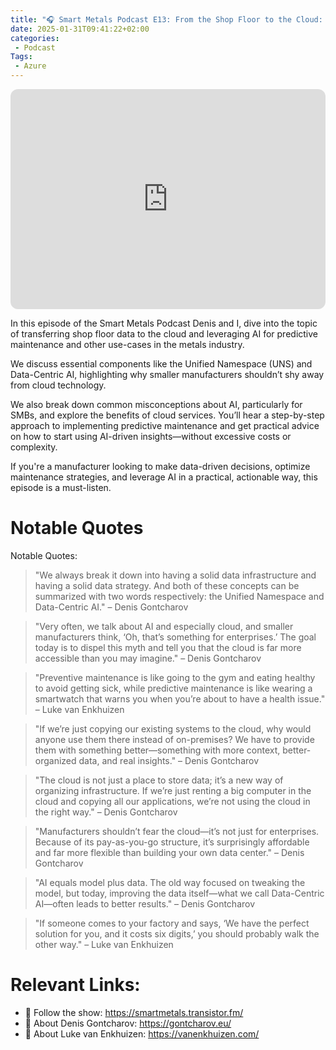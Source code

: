 ```yaml
---
title: "🎧 Smart Metals Podcast E13: From the Shop Floor to the Cloud: AI in Metal Manufacturing"
date: 2025-01-31T09:41:22+02:00
categories:
 - Podcast
Tags:
 - Azure
---
```


<iframe style="border-radius:12px" src="https://open.spotify.com/embed/episode/74ILb5BmIkNeHryuaokZrc?utm_source=generator" width="100%" height="352" frameBorder="0" allowfullscreen="" allow="autoplay; clipboard-write; encrypted-media; fullscreen; picture-in-picture" loading="lazy"></iframe>

 In this episode of the Smart Metals Podcast Denis and I, dive into the topic of transferring shop floor data to the cloud and leveraging AI for predictive maintenance and other use-cases in the metals industry.

We discuss essential components like the Unified Namespace (UNS) and Data-Centric AI, highlighting why smaller manufacturers shouldn’t shy away from cloud technology.

We also break down common misconceptions about AI, particularly for SMBs, and explore the benefits of cloud services.
You’ll hear a step-by-step approach to implementing predictive maintenance and get practical advice on how to start using AI-driven insights—without excessive costs or complexity.

If you're a manufacturer looking to make data-driven decisions, optimize maintenance strategies, and leverage AI in a practical, actionable way, this episode is a must-listen.

# Notable Quotes

Notable Quotes:

> "We always break it down into having a solid data infrastructure and having a solid data strategy. And both of these concepts can be summarized with two words respectively: the Unified Namespace and Data-Centric AI." – Denis Gontcharov

> "Very often, we talk about AI and especially cloud, and smaller manufacturers think, ‘Oh, that’s something for enterprises.’ The goal today is to dispel this myth and tell you that the cloud is far more accessible than you may imagine." – Denis Gontcharov

> "Preventive maintenance is like going to the gym and eating healthy to avoid getting sick, while predictive maintenance is like wearing a smartwatch that warns you when you’re about to have a health issue." – Luke van Enkhuizen

> "If we’re just copying our existing systems to the cloud, why would anyone use them there instead of on-premises? We have to provide them with something better—something with more context, better-organized data, and real insights." – Denis Gontcharov

> "The cloud is not just a place to store data; it’s a new way of organizing infrastructure. If we’re just renting a big computer in the cloud and copying all our applications, we’re not using the cloud in the right way." – Denis Gontcharov

> "Manufacturers shouldn’t fear the cloud—it’s not just for enterprises. Because of its pay-as-you-go structure, it’s surprisingly affordable and far more flexible than building your own data center." – Denis Gontcharov

> "AI equals model plus data. The old way focused on tweaking the model, but today, improving the data itself—what we call Data-Centric AI—often leads to better results." – Denis Gontcharov

> "If someone comes to your factory and says, ‘We have the perfect solution for you, and it costs six digits,’ you should probably walk the other way." – Luke van Enkhuizen

# Relevant Links:

* 🔗 Follow the show: https://smartmetals.transistor.fm/
* 🔗 About Denis Gontcharov: https://gontcharov.eu/
* 🔗 About Luke van Enkhuizen: https://vanenkhuizen.com/
